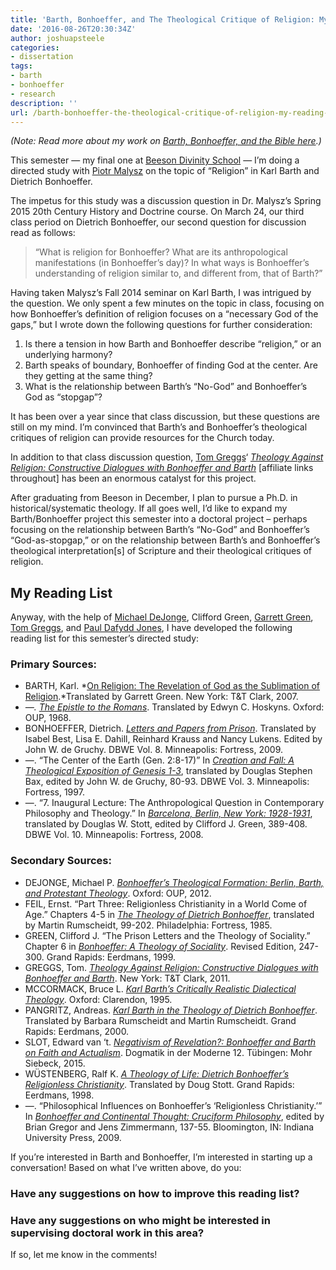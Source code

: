 ```yaml
---
title: 'Barth, Bonhoeffer, and The Theological Critique of Religion: My Reading List This Fall'
date: '2016-08-26T20:30:34Z'
author: joshuapsteele
categories:
- dissertation
tags:
- barth
- bonhoeffer
- research
description: ''
url: /barth-bonhoeffer-the-theological-critique-of-religion-my-reading-list-this-fall/
---
```

*(Note: Read more about my work on [Barth, Bonhoeffer, and the Bible here](https://joshuapsteele.com/barth-bonhoeffer-and-the-bible/).)*

This semester — my final one at [Beeson Divinity School](http://www.beesondivinity.com/) — I’m doing a directed study with [Piotr Malysz](http://www.beesondivinity.com/piotrjmalysz) on the topic of “Religion” in Karl Barth and Dietrich Bonhoeffer.

The impetus for this study was a discussion question in Dr. Malysz’s Spring 2015 20th Century History and Doctrine course. On March 24, our third class period on Dietrich Bonhoeffer, our second question for discussion read as follows:

> “What is religion for Bonhoeffer? What are its anthropological manifestations (in Bonhoeffer’s day)? In what ways is Bonhoeffer’s understanding of religion similar to, and different from, that of Barth?”

Having taken Malysz’s Fall 2014 seminar on Karl Barth, I was intrigued by the question. We only spent a few minutes on the topic in class, focusing on how Bonhoeffer’s definition of religion focuses on a “necessary God of the gaps,” but I wrote down the following questions for further consideration:

1. Is there a tension in how Barth and Bonhoeffer describe “religion,” or an underlying harmony?
2. Barth speaks of boundary, Bonhoeffer of finding God at the center. Are they getting at the same thing?
3. What is the relationship between Barth’s “No-God” and Bonhoeffer’s God as “stopgap”?

It has been over a year since that class discussion, but these questions are still on my mind. I’m convinced that Barth’s and Bonhoeffer’s theological critiques of religion can provide resources for the Church today.

In addition to that class discussion question, [Tom Greggs](http://www.abdn.ac.uk/sdhp/people/profiles/t.greggs)‘ *[Theology Against Religion: Constructive Dialogues with Bonhoeffer and Barth](http://amzn.to/2bWb4cI)* \[affiliate links throughout\] has been an enormous catalyst for this project.

After graduating from Beeson in December, I plan to pursue a Ph.D. in historical/systematic theology. If all goes well, I’d like to expand my Barth/Bonhoeffer project this semester into a doctoral project – perhaps focusing on the relationship between Barth’s “No-God” and Bonhoeffer’s “God-as-stopgap,” or on the relationship between Barth’s and Bonhoeffer’s theological interpretation\[s\] of Scripture and their theological critiques of religion.

## My Reading List

Anyway, with the help of [Michael DeJonge](http://religious-studies.usf.edu/faculty/mdejonge/), Clifford Green, [Garrett Green](https://www.conncoll.edu/directories/emeritus-faculty/garrett-green/), [Tom Greggs](http://www.abdn.ac.uk/sdhp/people/profiles/t.greggs), and [Paul Dafydd Jones](http://religiousstudies.virginia.edu/faculty/profile/pdj5c), I have developed the following reading list for this semester’s directed study:

### **Primary Sources:** 

- BARTH, Karl. *[On Religion: The Revelation of God as the Sublimation of Religion](http://amzn.to/2bMQOwU).*Translated by Garrett Green. New York: T&amp;T Clark, 2007.
- *—. [The Epistle to the Romans](http://amzn.to/2bmyhJt)*. Translated by Edwyn C. Hoskyns. Oxford: OUP, 1968.
- BONHOEFFER, Dietrich. [*Letters and Papers from Prison*](http://amzn.to/2bTBmwo). Translated by Isabel Best, Lisa E. Dahill, Reinhard Krauss and Nancy Lukens. Edited by John W. de Gruchy. DBWE Vol. 8. Minneapolis: Fortress, 2009.
- —. “The Center of the Earth (Gen. 2:8-17)” In [*Creation and Fall: A Theological Exposition of Genesis 1-3*](https://www.amazon.com/Creation-Fall-Theological-Exposition-Genesis/dp/0800683234/ref=as_li_ss_tl?s=books&ie=UTF8&qid=1472242354&sr=1-2&keywords=bonhoeffer+creation+and+fall&linkCode=ll1&tag=joshuapsteele-20&linkId=cb5c752d992a19a11e6fe851343e4b89), translated by Douglas Stephen Bax, edited by John W. de Gruchy, 80-93. DBWE Vol. 3. Minneapolis: Fortress, 1997.
- —. “7. Inaugural Lecture: The Anthropological Question in Contemporary Philosophy and Theology.” In [*Barcelona, Berlin, New York: 1928-1931*](http://amzn.to/2bTAubv), translated by Douglas W. Stott, edited by Clifford J. Green, 389-408. DBWE Vol. 10. Minneapolis: Fortress, 2008.

### **Secondary Sources:**

- DEJONGE, Michael P. [*Bonhoeffer’s Theological Formation: Berlin, Barth, and Protestant Theology*](http://amzn.to/2bqkwna). Oxford: OUP, 2012.
- FEIL, Ernst. “Part Three: Religionless Christianity in a World Come of Age.” Chapters 4-5 in [*The Theology of Dietrich Bonhoeffer*](http://amzn.to/2bn3LMS), translated by Martin Rumscheidt, 99-202. Philadelphia: Fortress, 1985.
- GREEN, Clifford J. “The Prison Letters and the Theology of Sociality.” Chapter 6 in [*Bonhoeffer: A Theology of Sociality*](http://amzn.to/2bWdYyc). Revised Edition, 247-300. Grand Rapids: Eerdmans, 1999.
- GREGGS, Tom. [*Theology Against Religion: Constructive Dialogues with Bonhoeffer and Barth*](http://amzn.to/2bqmuUJ). New York: T&amp;T Clark, 2011.
- MCCORMACK, Bruce L. [*Karl Barth’s Critically Realistic Dialectical Theology*](http://amzn.to/2bWeQ60). Oxford: Clarendon, 1995.
- PANGRITZ, Andreas. [*Karl Barth in the Theology of Dietrich Bonhoeffer*](http://amzn.to/2bWeUmg). Translated by Barbara Rumscheidt and Martin Rumscheidt. Grand Rapids: Eerdmans, 2000.
- SLOT, Edward van ‘t. [*Negativism of Revelation?: Bonhoeffer and Barth on Faith and Actualism*](http://amzn.to/2bTArwj). Dogmatik in der Moderne 12. Tübingen: Mohr Siebeck, 2015.
- WÜSTENBERG, Ralf K. [*A Theology of Life: Dietrich Bonhoeffer’s Religionless Christianity*](http://amzn.to/2bWgAMe). Translated by Doug Stott. Grand Rapids: Eerdmans, 1998.
- —. “Philosophical Influences on Bonhoeffer’s ‘Religionless Christianity.’” In [*Bonhoeffer and Continental Thought: Cruciform Philosophy*](http://amzn.to/2bqmtA3), edited by Brian Gregor and Jens Zimmermann, 137-55. Bloomington, IN: Indiana University Press, 2009.

If you’re interested in Barth and Bonhoeffer, I’m interested in starting up a conversation! Based on what I’ve written above, do you:

### Have any suggestions on how to improve this reading list?

### Have any suggestions on who might be interested in supervising doctoral work in this area?

If so, let me know in the comments!